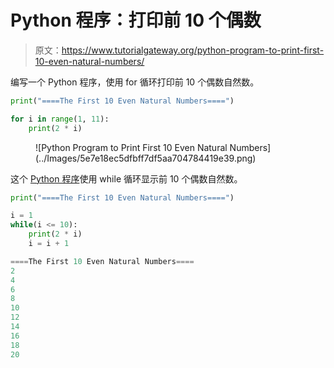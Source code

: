 # Python 程序：打印前 10 个偶数

> 原文：<https://www.tutorialgateway.org/python-program-to-print-first-10-even-natural-numbers/>

编写一个 Python 程序，使用 for 循环打印前 10 个偶数自然数。

```py
print("====The First 10 Even Natural Numbers====")

for i in range(1, 11):
    print(2 * i)
```

<figure class="wp-block-image size-large">![Python Program to Print First 10 Even Natural Numbers](../Images/5e7e18ec5dfbff7df5aa704784419e39.png)</figure>

这个 [Python 程序](https://www.tutorialgateway.org/python-programming-examples/)使用 while 循环显示前 10 个偶数自然数。

```py
print("====The First 10 Even Natural Numbers====")

i = 1
while(i <= 10):
    print(2 * i)
    i = i + 1
```

```py
====The First 10 Even Natural Numbers====
2
4
6
8
10
12
14
16
18
20
```
